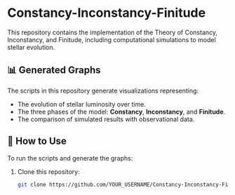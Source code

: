 # Constancy-Inconstancy-Finitude

This repository contains the implementation of the Theory of Constancy, Inconstancy, and Finitude, including computational simulations to model stellar evolution.

## 📊 Generated Graphs
The scripts in this repository generate visualizations representing:
- The evolution of stellar luminosity over time.
- The three phases of the model: **Constancy**, **Inconstancy**, and **Finitude**.
- The comparison of simulated results with observational data.

## 📜 How to Use
To run the scripts and generate the graphs:

1. Clone this repository:
   ```bash
   git clone https://github.com/YOUR_USERNAME/Constancy-Inconstancy-Finitude.git
